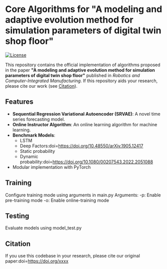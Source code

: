 # Core Algorithms for "A modeling and adaptive evolution method for simulation parameters of digital twin shop floor"

[![License](https://img.shields.io/badge/License-MIT-blue.svg)](LICENSE)

This repository contains the official implementation of algorithms proposed in the paper **"A modeling and adaptive evolution method for simulation parameters of digital twin shop floor"** published in *Robotics and Computer-Integrated Manufacturing*. If this repository aids your research, please cite our work (see [Citation](#citation)).

## Features
- **Sequential Regression Variational Autoencoder (SRVAE)**: A novel time series forecasting model.
- **Online Instructor Algorithm**: An online learning algorithm for machine learning.
- **Benchmark Models**:
  - LSTM
  - Deep Factors:doi=https://doi.org/10.48550/arXiv.1905.12417
  - Static probability
  - Dynamic probability:doi=https://doi.org/10.1080/00207543.2022.2051088
- Modular implementation with PyTorch

## Training
Configure training mode using arguments in main.py
Arguments:
-p: Enable pre-training mode
-o: Enable online-training mode

## Testing
Evaluate models using model_test.py

## Citation
If you use this codebase in your research, please cite our original paper:doi=https://doi.org/xxxx

